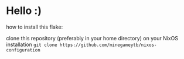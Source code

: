 # Hello :)

how to install this flake: 

clone this repository (preferably in your home directory) on your NixOS installation
`git clone https://github.com/minegameytb/nixos-configuration`

